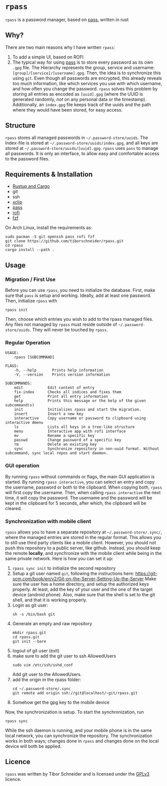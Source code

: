 # `rpass`

`rpass` is a password manager, based on [pass](https://www.passwordstore.org/), written in rust

## Why?

There are two main reasons why I have written `rpass`:

1. To add a simple UI, based on ROFI
2. The typical way for using [pass](https://www.passwordstore.org/) is to store every password as its own `.gpg` file. The Hierarchy represents the group, service and username: `[group]/[service]/[username].gpg`. Then, the idea is to synchronize this using `git`. Even though all passwords are encrypted, this already reveals too much information, like which services you use with which username, and how often you change the password. `rpass` solves this problem by storing all entries as encoded as `[uuid].gpg` (where the UUID is generated randomly, *not* on any personal data or the timestamp). Additionally, an `index.gpg` file keeps track of the uuids and the path where they would have been stored, for easy access.

## Structure

`rpass` stores all managed passwords in `~/.password-store/uuids`. The Index-file is stored at `~/.password-store/uuids/index.gpg`, and all keys are stored at `~/.password-store/uuids/[uuid].gpg`. `rpass` uses `pass` to manage all passwords. It is only an interface, to allow easy and comfortable access to the password files.

## Requirements & Installation

- [Rustup and Cargo](https://rustup.rs/)
- git
- ssh
- [xclip](https://github.com/astrand/xclip)
- [pass](https://www.passwordstore.org/)
- [rofi](https://github.com/davatorium/rofi)
- [fzf](https://github.com/junegunn/fzf)

On Arch Linux, install the requirements as:

```
sudo pacman -S git openssh pass rofi fzf
git clone https://github.com/tiborschneider/rpass.git
cd rpass
cargo install --path .
```

## Usage

### Migration / First Use

Before you can use `rpass`, you need to initialize the database. First, make sure that `pass` is setup and working. Ideally, add at least one password. Then, initialize `rpass` with 
```
rpass init
```
Then, choose which entries you wish to add to the rpass managed files. Any files not managed by `rpass` must reside outside of `~/.password-store/uuids`. They will never be touched by `rpass`.

### Regular Operation

```
USAGE:
    rpass [SUBCOMMAND]

FLAGS:
    -h, --help       Prints help information
    -V, --version    Prints version information

SUBCOMMANDS:
    edit           Edit content of entry
    fix-index      Checks all indices and fixes them
    get            Print all entry information
    help           Prints this message or the help of the given subcommand(s)
    init           Initializes rpass and start the migration.
    insert         Insert a new key
    interactive    Copy username or password to clipboard using interactive dmenu
    ls             Lists all keys in a tree-like structure
    menu           Interactive app with rofi interface
    mv             Rename a specific key
    passwd         Change password of a specific key
    rm             Delete an existing key
    sync           Synchronize repository in non-uuid format. Without subcommand, sync local repos and start daemon.
```

### GUI operation

By running `rpass` without commands or flags, the main GUI application is started. By running `rpass interactive`, you can select an entry and copy the username, password or both to the clipboard. When copying both, `rpass` will first copy the username. Then, when calling `rpass interactive` the next time, it will copy the password. The username and the password will be kept in the clipboard for 5 seconds, after which, the clipboard will be cleared.

### Synchronization with mobile client

`rpass` allows you to have a separate repository at `~/.password-store/.sync/`, where the managed entries are stored in the regular format. This allows you to still use third party clients like a mobile client. However, you should not push this repository to a public server, like github. Instead, you should keep the remote **locally**, and synchronize with the mobile client while being in the same private network. Here is how you can set it up:

1. `rpass sync init` to initialize the second repository
2. Setup a git user named `git`, following the instructions here:
   https://git-scm.com/book/en/v2/Git-on-the-Server-Setting-Up-the-Server
   Make sure the user has a home directory, and setup the authorized keys properly. At least, add the key of your user and the one of the target device (android phone). Also, make sure that the shell is set to the git shell, and that it is working properly.
3. Login as git user:
   ```
   sh -s /bin/bash git
   ```
4. Generate an empty and raw repository
   ```
   mkdir rpass.git
   cd rpass.git
   git init --bare
   ```
5. logout of git user (exit)
6. make sure to add the git user to ssh AllowedUsers
   ```
   sudo vim /etc/ssh/sshd_conf
   ```
   Add git user to the AllowedUsers.
7. add the origin in the rpass folder:
   ```
   cd ~/.password-store/.sync
   git remote add origin ssh://git@localhost/~git/rpass.git
   ```
8. Somehow get the gpg key to the mobile device

Now, the synchronization is setup. To start the synchronization, run
```
rpass sync
```
While the ssh daemon is running, and your mobile phone is in the same local network, you can synchronize the repository. The synchronization works in both ways; changes done in `rpass` and changes done on the local device will both be applied.

## Licence

`rpass` was written by Tibor Schneider and is licensed under the [GPLv3](https://www.gnu.org/licenses/gpl-3.0.en.html) licence.
